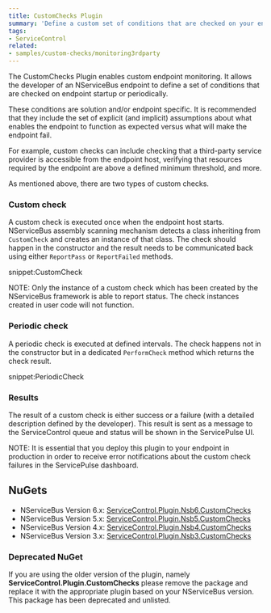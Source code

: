 ```yaml
---
title: CustomChecks Plugin
summary: 'Define a custom set of conditions that are checked on your endpoint.'
tags:
- ServiceControl
related:
- samples/custom-checks/monitoring3rdparty
---
```


The CustomChecks Plugin enables custom endpoint monitoring. It allows the developer of an NServiceBus endpoint to define a set of conditions that are checked on endpoint startup or periodically.

These conditions are solution and/or endpoint specific. It is recommended that they include the set of explicit (and implicit) assumptions about what enables the endpoint to function as expected versus what will make the endpoint fail.

For example, custom checks can include checking that a third-party service provider is accessible from the endpoint host, verifying that resources required by the endpoint are above a defined minimum threshold, and more.

As mentioned above, there are two types of custom checks.

### Custom check

A custom check is executed once when the endpoint host starts. NServiceBus assembly scanning mechanism detects a class inheriting from `CustomCheck` and creates an instance of that class. The check should happen in the constructor and the result needs to be communicated back using either `ReportPass` or `ReportFailed` methods.

snippet:CustomCheck

NOTE: Only the instance of a custom check which has been created by the NServiceBus framework is able to report status. The check instances created in user code will not function.

### Periodic check

A periodic check is executed at defined intervals. The check happens not in the constructor but in a dedicated `PerformCheck` method which returns the check result.

snippet:PeriodicCheck

### Results

The result of a custom check is either success or a failure (with a detailed description defined by the developer). This result is sent as a message to the ServiceControl queue and status will be shown in the ServicePulse UI.

NOTE: It is essential that you deploy this plugin to your endpoint in production in order to receive error notifications about the custom check failures in the ServicePulse dashboard.


## NuGets

 * NServiceBus Version 6.x: [ServiceControl.Plugin.Nsb6.CustomChecks](https://www.nuget.org/packages/ServiceControl.Plugin.Nsb6.CustomChecks)
 * NServiceBus Version 5.x: [ServiceControl.Plugin.Nsb5.CustomChecks](https://www.nuget.org/packages/ServiceControl.Plugin.Nsb5.CustomChecks)
 * NServiceBus Version 4.x: [ServiceControl.Plugin.Nsb4.CustomChecks](https://www.nuget.org/packages/ServiceControl.Plugin.Nsb4.CustomChecks)
 * NServiceBus Version 3.x: [ServiceControl.Plugin.Nsb3.CustomChecks](https://www.nuget.org/packages/ServiceControl.Plugin.Nsb3.CustomChecks)


### Deprecated NuGet

If you are using the older version of the plugin, namely **ServiceControl.Plugin.CustomChecks** please remove the package and replace it with the appropriate plugin based on your NServiceBus version. This package has been deprecated and unlisted.

